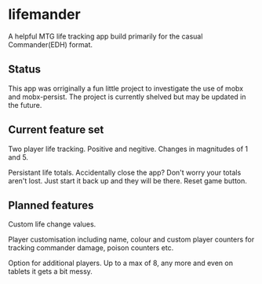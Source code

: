 # lifemander

A helpful MTG life tracking app build primarily for the casual Commander(EDH) format.

## Status

This app was orriginally a fun little project to investigate the use of mobx and mobx-persist. The project is currently shelved but may be updated in the future. 

## Current feature set

Two player life tracking. Positive and negitive. Changes in magnitudes of 1 and 5.

Persistant life totals. Accidentally close the app? Don't worry your totals aren't lost. Just start it back up and they will be there.
Reset game button. 

## Planned features

Custom life change values.

Player customisation including name, colour and custom player counters for tracking commander damage, poison counters etc.

Option for additional players. Up to a max of 8, any more and even on tablets it gets a bit messy.

